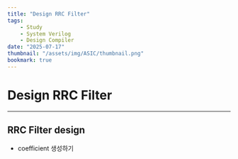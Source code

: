```yaml
---
title: "Design RRC Filter"
tags:
    - Study
    - System Verilog
    - Design Compiler
date: "2025-07-17"
thumbnail: "/assets/img/ASIC/thumbnail.png"
bookmark: true
---
```

# Design RRC Filter 
---
## RRC Filter design
- coefficient 생성하기

